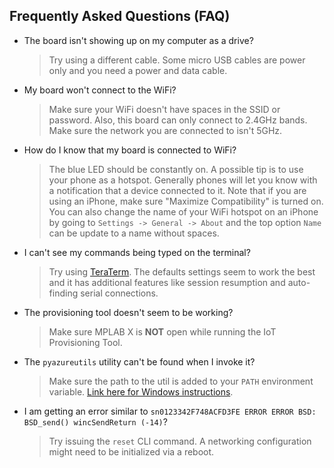 ## Frequently Asked Questions (FAQ)

- The board isn't showing up on my computer as a drive?

    > Try using a different cable. Some micro USB cables are power only and you need a power and data cable.

- My board won't connect to the WiFi?

    > Make sure your WiFi doesn't have spaces in the SSID or password. Also, this board can only connect to 2.4GHz bands. Make sure the network you are connected to isn't 5GHz.

- How do I know that my board is connected to WiFi?

    > The blue LED should be constantly on. A possible tip is to use your phone as a hotspot. Generally phones will let you know with a notification that a device connected to it. Note that if you are using an iPhone, make sure "Maximize Compatibility" is turned on. You can also change the name of your WiFi hotspot on an iPhone by going to `Settings -> General -> About` and the top option `Name` can be update to a name without spaces.

- I can't see my commands being typed on the terminal?

    > Try using [TeraTerm](https://osdn.net/projects/ttssh2/releases/). The defaults settings seem to work the best and it has additional features like session resumption and auto-finding serial connections.

- The provisioning tool doesn't seem to be working?

    > Make sure MPLAB X is **NOT** open while running the IoT Provisioning Tool.

- The `pyazureutils` utility can't be found when I invoke it?

    > Make sure the path to the util is added to your `PATH` environment variable. [Link here for Windows instructions](https://docs.microsoft.com/previous-versions/office/developer/sharepoint-2010).

- I am getting an error similar to `sn0123342F748ACFD3FE ERROR ERROR BSD: BSD_send() wincSendReturn (-14)`?

    > Try issuing the `reset` CLI command. A networking configuration might need to be initialized via a reboot.
